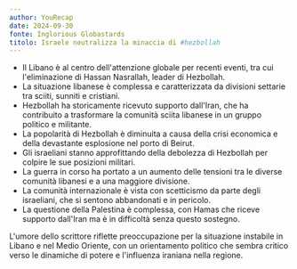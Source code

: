```yaml
---
author: YouRecap
date: 2024-09-30
fonte: Inglorious Globastards
titolo: Israele neutralizza la minaccia di #hezbollah
---
```


- Il Libano è al centro dell'attenzione globale per recenti eventi, tra cui l'eliminazione di Hassan Nasrallah, leader di Hezbollah.
- La situazione libanese è complessa e caratterizzata da divisioni settarie tra sciiti, sunniti e cristiani.
- Hezbollah ha storicamente ricevuto supporto dall'Iran, che ha contribuito a trasformare la comunità sciita libanese in un gruppo politico e militante.
- La popolarità di Hezbollah è diminuita a causa della crisi economica e della devastante esplosione nel porto di Beirut.
- Gli israeliani stanno approfittando della debolezza di Hezbollah per colpire le sue posizioni militari.
- La guerra in corso ha portato a un aumento delle tensioni tra le diverse comunità libanesi e a una maggiore divisione.
- La comunità internazionale è vista con scetticismo da parte degli israeliani, che si sentono abbandonati e in pericolo.
- La questione della Palestina è complessa, con Hamas che riceve supporto dall'Iran ma è in difficoltà senza questo sostegno.

L'umore dello scrittore riflette preoccupazione per la situazione instabile in Libano e nel Medio Oriente, con un orientamento politico che sembra critico verso le dinamiche di potere e l'influenza iraniana nella regione.
